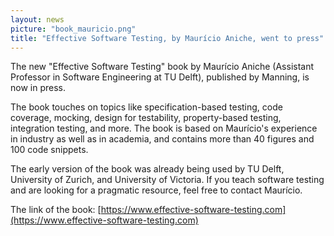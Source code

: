 ```yaml
---
layout: news
picture: "book_mauricio.png"
title: "Effective Software Testing, by Maurício Aniche, went to press"
---
```


The new "Effective Software Testing" book by Maurício Aniche (Assistant Professor in Software Engineering at TU Delft), published by Manning, is now in press.

The book touches on topics like specification-based testing, code coverage, mocking, design for testability, property-based testing, integration testing, and more. The book is based on Maurício's experience in industry as well as in academia, and contains more than 40 figures and 100 code snippets.

The early version of the book was already being used by TU Delft, University of Zurich, and University of Victoria. If you teach software testing and are looking for a pragmatic resource, feel free to contact Maurício.

The link of the book: [https://www.effective-software-testing.com](https://www.effective-software-testing.com)